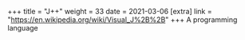 +++
title = "J++"
weight = 33
date = 2021-03-06
[extra]
link = "https://en.wikipedia.org/wiki/Visual_J%2B%2B"
+++
A programming language

